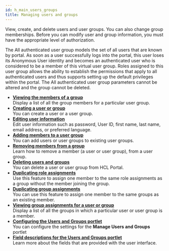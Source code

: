 ```yaml
---
id: h_main_users_groups
title: Managing users and groups
---
```





View, create, and delete users and user groups. You can also change group memberships. Before you can modify user and group information, you must have the appropriate level of authorization.

The All authenticated user group models the set of all users that are known by portal. As soon as a user successfully logs into the portal, this user loses its Anonymous User identity and becomes an authenticated user who is considered to be a member of this virtual user group. Roles assigned to this user group allows the ability to establish the permissions that apply to all authenticated users and thus supports setting up the default privileges within the portal. The All authenticated user group parameters cannot be altered and the group cannot be deleted.

-   **[Viewing the members of a group](h_usrgrps_viewing.md)**  
Display a list of all the group members for a particular user group.
-   **[Creating a user or group](h_usrgrps_create_new.md)**  
You can create a user or a user group.
-   **[Editing user information](h_usrgrps_edit_user.md)**  
Edit user information such as password, User ID, first name, last name, email address, or preferred language.
-   **[Adding members to a user group](h_usrgrps_add_members.md)**  
You can add users or user groups to existing user groups.
-   **[Removing members from a group](h_usrgrps_remove_member.md)**  
Learn how to remove a member \(a user or user group\), from a user group.
-   **[Deleting users and groups](h_usrgrps_delete.md)**  
You can delete a user or user group from HCL Portal.
-   **[Duplicating role assignments](h_usrgrps_dup_role.md)**  
Use this feature to assign one member to the same role assignments as a group without the member joining the group.
-   **[Duplicating group assignments](h_usrgrps_dup_group.md)**  
You can use this feature to assign one member to the same groups as an existing member.
-   **[Viewing group assignments for a user or group](h_usrgrps_viewing_group.md)**  
Display a list of all the groups in which a particular user or user group is a member.
-   **[Configuring the Users and Groups portlet](h_usrgrps_configure.md)**  
You can configure the settings for the **Manage Users and Groups** portlet
-   **[Field descriptions for the Users and Groups portlet](h_usrgrps_fields.md)**  
Learn more about the fields that are provided with the user interface.

